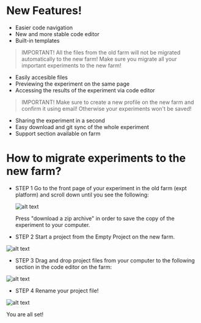 
# New Features!

  - Easier code navigation
  - New and more stable code editor
  - Built-in templates


   > IMPORTANT!
> All the files from the old farm will not be migrated automatically to the new farm!
> Make sure you migrate all your important experiments to the new farm!

  - Easily accesible files
  - Previewing the experiment on the same page
  - Accessing the results of the experiment via code editor
  
   > IMPORTANT!
> Make sure to create a new profile on the new farm and confirm it using email!
> Otherwise your experiments won't be saved!

  - Sharing the experiment in a second
  - Easy download and git sync of the whole experiment
  - Support section available on farm
 
# How to migrate experiments to the new farm?

  - STEP 1
    Go to the front page of your experiment in the old farm (expt platform) and scroll down until you see the following:
    
    ![alt text](new1.png)

    Press "download a zip archive" in order to save the copy of the experiment to your computer.
   
   - STEP 2
   Start a project from the Empty Project on the new farm.
   
   ![alt text](new2.png)

  - STEP 3
  Drag and drop project files from your computer to the following section in the code editor on the farm:
 
  ![alt text](new3.png)
   
  - STEP 4
  Rename your project file!
  
  ![alt text](new4.png)

  You are all set!



 
   








